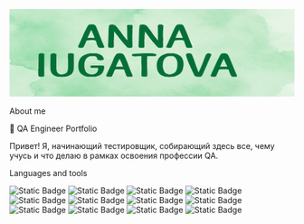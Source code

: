 ![Header](https://github.com/AnnaAnna299/AnnaAnna299/blob/main/assets/resized_image%20(1).png)

About me

🌟 QA Engineer Portfolio

Привет! Я, начинающий тестировщик, собирающий здесь все, чему учусь и что делаю в рамках освоения профессии QA.

Languages and tools

 ![Static Badge](https://img.shields.io/badge/SQL-базовые_запросы-blue)  ![Static Badge](https://img.shields.io/badge/Postman/REST_API-orange)   ![Static Badge](https://img.shields.io/badge/DevTools(Chrome)-4FC3F7)   ![Static Badge](https://img.shields.io/badge/Git/GitHub-181717)    ![Static Badge](https://img.shields.io/badge/Bash-основы-2E8B57)   ![Static Badge](https://img.shields.io/badge/Чек--листы_и_тест--кейсы-8BC34A)  ![Static Badge](https://img.shields.io/badge/Баг--репорты-E53935) ![Static Badge](https://img.shields.io/badge/Charles_Proxy-базовый_уровень-3E3E3E) ![Static Badge](https://img.shields.io/badge/Android_Studio-базовый_уровень-3DDC84) ![Static Badge](https://img.shields.io/badge/Fiddler-базовый_уровень-3A6EA5) ![Static Badge](https://img.shields.io/badge/Jira-0052CC) ![Static Badge](https://img.shields.io/badge/TestRail-00BFAE)



